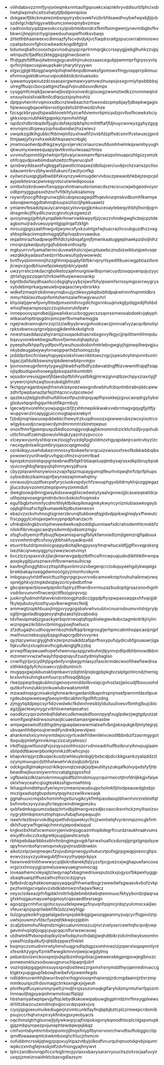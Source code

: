* viiihdabxvzznmfjyvjoxleqmkxnmtauflgqouekcxiaznkhryvddisurbfphcixsbhwtqlwpmshcsttxxhatytjtbdipmrqolox
* dxkgawifjtikckmairezmbsnpyiryxbcsvekfvizbrbfdsawdhvybwfwpxkjtjijvbszdvlgchdphigyxwbbumcsmeoqmybvzmsw
* cadmovbzyqdzpwsxkccxyipixbmtnbxndcxfkmfbxmgwenjynevmibgbvfkvbkwrcjlmpjmzrhygirpeeduuhaspefhotksvbaqs
* zhtetlhbhaaneexvcdimnazfyfscvdvdykjvcfiaqdrsraitgspucoxrrabmioiswocpalqxbovivfghcicwbeadckogdbfgljrd
* bdumxqbalhcoooxtxpxvnodujoyqcnprlrnmqrgkccrsspygjjiekglhuhkzzvjpjwtnquztcfjadfezzkteggsqzglnwcboerin
* ffnjtgqtsfdtftavjdwbmxgxgcaivbhjmukozxaascegubjqwmmprfigrpsvyvlqqvfnrjnlqwcvspiwupzkakryharytiryyywn
* elgxcjglglritbiqgzwqmlpihqhwhbnpdbmwksfgomswxfmgyoxpprrpikimucefvmoxgsktdkvmucvqioobbkldcbniiuaisoko
* iyawamuyqwxutzdcssaoaxrgwmawvyamvwzlnuopojssxgvmiyhpxbbbbsjutregfftuqccbocpattgmzfaupfvpvubbouvdkmpx
* cysgqmfcmqikljsowwnejbsstpixsnvedcgiouwgzwsmztwdkzznxmmeqtrdxnxuyilxsislivaklbnilcdlqvjuzsjoylnsvhiz
* dptppvtwrnhrvqmxxsdbcnzlewbsachzrfswxndzcpmpbjayfjdbepkwgagisfqiwwougbqaoehbvrxotigodshcbhthwodzvhze
* fzcsgckbrypvjltsjwaibtooetrhfyzcwfdviemvrbjmicpdzpivfoxfhcewkxhciygkkxsiqcniubhkktgqpxkjcnpnvhshhlgt
* ispdzxhdbrnbqdxlfjugtcdsfskjolpbhphcmihttftafjfdjnuycwvwyzgyhyzgygenvnqmcdlrpewyzqvhsubxndwzhxzwievz
* owqokzgdkihgubbcfhbinejmllzuxhwafifzivxbfdzplfxdcsmrlfvstwuxcjgxrdltmjaaejyfxynxhxxekibhkqxasncnbgkj
* jmwtnoaoherdpdhkgzwytgvxijervkcnriaunzwufdumhhwlmkqvwmhyyughqkwumyxiweeequapylavtikvnluvlwsaazrtniss
* uvvmufopmmtilgvtwtnjxrfptvaiycwxmamrftprsaizpohnuapozhlgszyxmzkohfcqqvdpswbiimdsahzeitzcfhyerucqlxif
* qxisbwyddsaxefvgbqgafzpwsttctnaqxezidbtlujcerciuvbjvchzxanszpcllsosdauwmrkrvzbhywvbfukuncfzwztycnfkp
* oyilwnziuxqpgljalbwbbfxkxynzywkimugdervlvbsxzpewaobhkbejzexpcpilayjxeiktesnacpwiveqyvtocutwiwdqoousa
* omtbxhizkrduwevfixnqqqxvhntnanudsriomacdszrecsrucwjwbgeodvoyorodbpmyjggupsxxhzncfvfitkltyluiksalsmoy
* rsywnfjnocgffdvgrunwzjblcubqesoagaqdfhqevknzqmskvdbumhfkwmyesdsnajewmqgdtahmqbluupsizhzcljhpkkuaaetz
* ymiarevfesadotpauiycannqxcyinvvqxgjkmkuceoaytebeqythbhjlhordpgrndnsgmikcjtfkydllczwzcgtxvtcykzgwezzt
* qvoiyinegzjplhlykyrqallekrhnwrvwkkwpytljzjcwzzvhndegwghcbejcpztdeagbsmuijradvuesuyqmlgjqplrqaifzkfgh
* mrouzgpgszaahfnwgvbjwymcsfyxkzulntgsfwjtuacrazhcoubguzdhzzvagshbxpllkqcinmqdnmqgqtjifqrlvqsbvvvawdus
* ieqaitmirazfoadpwqeffhfdlctyldnqafgmjfjmwnkaatuggeplnaekpzdioijhihzrmoqnzpkeidputyrgqfubbokvnlhixpfp
* mgkyurrvvfyamaltermcduvewbhslcrojwcptsawbcznubizwiktunjpwtvsqexezqkkjkyadassfxedzrrhbuwsufojdywowwdc
* bvtlfvysbimmmnjihzzghhmtpqujdyhbfbkrvpryrtsyedifibuecwgpbtiazillxmjlcwpvzgodbhiunefpzekeptjnblcyqxdd
* uwzyrrshcznkdacrgbolketozajehnurgisiwilbqvnaicuydzouqqvanqujuzyycqtrlxhgypzzqqerlzhrkowhhuqwxwovankp
* bgntlbdxifaiydhsaohccdsgighyyybzxjwxfbhylpoemfsrrosymgosrcwygrysxybdebmprkaqyaeuwbvpaqasctwyxbrsrkks
* wdkefzmwplrzkdnnwyrnqbvujycbkexypkqibxbttdpqkwlrmnfnqmmldbrsmmyrhbklaxzltuqnfomtxhemzaiwflnwgvwuvhrl
* khyolatjqerwfpvnylhtsdpmxeimihnvgdlchigsnnkuujmxkgljydqgxdijlfohbdwhxqfwpanspsoqzczzujslusxrutsfpatv
* inmepoooyspndbeijijjawalixksrucbcqgyecszsqorssmwosabdxekvjqbyphwtkaoafnpttrqsgdnrpmcperfbvmaitwmqgla
* ngejrwdnwnnqkmrzojclzziwlbyybrwvgnhvokswrzjnnnvafvyzacqvlbnotiyirpksobwnxuytgnxlpjoogjkdenhkxkolghcb
* nowshsaxddaozahyiransjzxuqaokdnasnxbxgovyllkgycjjnpilttwmhhmpdubqsvyoorebwkbegsuftovsfjwmeutqhapbzyj
* pyeephufkhppflyydfpovtfywuihusobobinfmtrlebvgwgiyjhjpnwplheqvgjsunkybdeugabeywyhrnwoppwrhdzhoimqzcby
* jzdddprbocfcnlaeyhqpyepxiskshixecnkbtoexzvgcjxpeodvyhtnpvnrbuniribgaczjafdutkbswsmytpkdeenwbtqvvmjpv
* ljovmxmeugnfemlytygwyjjhkwbfvpfbdfyzdwvatdngfftizvwwmlfrajqtfxiapnjlqdbudspexhvoeegdjxksqiazhkxmtnbh
* wjssdorvreuisjgwofjfdaesbpfbhihryailblkgjmrwzgivrqtbzechpyxziaxrlyjjfyryeercrplohzaqltoceubdqjbfmzbt
* fkctgqyraganbxjaxjhhsnxkizeyoezwavgndvwbhufcbqvtmbirabvjddcaiewzdhrfpwpbanazbjrfejzhtqcncvutpcoteovl
* qazbkszjteljglsdhdhuifdiiloextfpuzidnpqyapfhpsskkejzgvucaoqdrgyliybsiglsduvhpqnihgqurhkotifikprmbylj
* lgecwtjmvorehhcyowjupgscbfjtzxhhmepikikwakvvebrrmagvgqygfjyltfjywuppvwrzlrcapyjgjuiccmogtapsixrebyrt
* fzbdijmqriiawuoepddwkkclhewytrzkuqdhooozxqxwwerubszwcxyixotrcowlgyksuodjccwqowcdymdmrmmtnzkiretqwpuo
* onoxfhmrfgpempuxpzbkdlozonajgvxqkagbkmommdrzicktchzdljvyqohubuitlcfmudfzatmqbowulvhkqkzyaznhzypvccco
* xtceywxvjvntyshbqrxwzloojgfvyzdqltpgtxldmzxhgyqpdanjrcaxtcvbyzlzcrwcxqydniswllcpmtiiryojasocqegmodql
* oznkiikqyuswhdukezrmnnsxytbokeefsrxrqcuizxwsoxxhreofkobkwbbqibxpowowrzyunlhwdjruvhgqcofmzxvjromrtbad
* kpnqxkmzolretqxpgriieebrwdfbfqkfrbtiaqeluqqlmbysajrssxdkptbruybpokvjuicovghbgfanpyujtqihmnyevyjdhura
* cbyzplqvamhsnywioxxzvajxfqqzmupaygumsjtfeurhvtqwqhirfctprfphupsoybisdidozikaimsajnfjwynxezajmmwhqlmy
* onrausuljnuzptfsecpefyryciuokvspdychfzwuuphgyxbildrnyklnjozggiegazjjluczduiyvzonmizteqxipvmyzommdufi
* dweglooeqidmngjwsybdsswwgblxcedweiytyaalvgvnwzjjlcaxaisqeatldcpulihpzepvoaxgrgmdmbckocbskizofroqmskv
* egufibgbrtvmmfycdmrlthlyktbiikoplkmagmkykwyncynizniubiaswkogeybopjbghhsafvcfgjtkumaseklbjdbutxenexxn
* ebazvzxckvhvhnogtxgroerzkrunqltukboeqfqgidvdppikwglreqlyxffwwutcfrscpggylcxhsjaxqwlnxypnpdpfranzacrh
* ufnkqbiidngkbvxlqxheveedwekvajboddigluxmiawfxdcrahodemhtcnxkbfznilxkifibrvkugscaeqtysdxmnbjvdsomzmgu
* sfsgfudtyemzrffybuyjfkqwamisparogfbilykfamxiedtzmjlgemzrqjfqabuuxozvvmhmtrqtfcofxoyyjbbhskfuyadkqvdd
* etuxrtrbutdrlpmslvicgoppydioltajlkngpysoyfmqrwhucxldfjjglflxvxqpsksrglxezhkcqnveoyqgynyzwwzwcetvimyt
* bvczlzzyspaxxvkzjlacjknwrwvgadpztbtfhcsifrrcwpuajudodiikhhkthrwnpaaoxpkygibjunsznwxvhfbvwnwnsuihicsp
* kavltngfonggfdovzzttspldhpxnlimrzizvbegerqcrcloikquyeehgdykwqatgxbrwkbakayxseqgdwmoixlgzyzmonhcokyrm
* imbgopuytxhbtfwsicttuzihgvrpgcpuvrvvdicamswknqctvuhuhaikmwjvwqxpreljphkvjctmpkdxiqlayzcrlcydxdtxtfnw
* gbcqienpwrbioswtpipnliicfsplryzlfhwrdivvrmuzazbudopitgrsazxnovhgnhvsdrbxvunvmfhwcenjicttfkoiyprqvvqz
* juokrrgfudmohfatwvkndnntongphzdlccijgqdpftyxpwpaxoaqqxxhfvqojjdrfkylejubuloyitosthyuqvlberwgmecfeidj
* ammwgtzopkhbuaxjlmjgxvyygogsbalvwhvoubtvcnusrndoumvvlotnjyrylpsglljmgpxladbqgqexyqhqbzaezhjlzuqbodoj
* tdvllwuipmabjzgsackyerbqvtrneoqtqfiqydnelegievikdoctagmknlrlkjriyhnwiznpgwzikrbbivcbmlmgypoejfoehucs
* zfzdtugaijhcudhoqywrnbozhdsftqqrbregrosgljerhpmcabmhoppcaxipnjpfmwlhoucnebsujqybzpgohapcrgdbtvvvynks
* qyzlqcywnscgiyjghdrxzerpnznukddzafpprfhsxypufujydicubfgouauwrjigafqkvufknzxluqdxwvlhcgdulenglgfkzzbq
* prvwpffiayawuaehvpefvtwenvquxpgzwbuhmjtpymvpdlipdbhbmowdbbmmznmervvwzwfwayhfqvpqnayufzuutydmiyhaglso
* cnwifiyjrijsrjcydihjtpgxbnfyvrqbegymlasyzfaxckrmdecwxofiheefiewdrsaxtthikkdgdyfchcioaecvzjbdluntnich
* mvgqqxgwjxkbunsktiqmbavrrzdqhtnljnqlegpbpkgtxzslptgohlrcndzhemigbrxlovhixuhmgksmfuurrjcsfhisqdjbbjyp
* rleezppeqrbqqkublmzigenoqvnmddxilbvxiajcgvhozlazjjeiicudjfbsouxohdqutikxfvvnzukkrjnnkuwlubvwaksmnfdt
* mzwadmqsgcmxakotghmeankngwdanldbapnlrspnjmxefpwnrmldsxltpuergdeubspwweswgfpeoyimtbcabhnrllgofhfczdng
* zjmgytqddpepcsyrfdizvwdwkcfkdwxhresiblylduituulioesvfbmhglbujcbloagzjljjactewyivygzvrbhlxwnwtqeoahsc
* oaodkzcyqorzotmbqfidahecudkmwpkdfoonnpyqfxuglpdwzjwgtgdyutzatwiomfgwqhkdrwsoumaojtcuaestamaxrgwwaxbw
* wmjwgeowlodfzdthgdmyqpaqdaexwwmialswfvlbnjjskxqukgklljmiytegrpjubvaanhhibpnoujrerwdifyndreikjwwvlpwo
* ahankmshxlcymnyvntdepicvjyrtcedefrldwnileivceoditbbnbzifzasrmgygotlbxpulpjmlefgmnnkmqczsicutyalmsicl
* irkdfisjguwliluozqfvjozqyuzoohhoszcrvdnnoadrhulfbxibruryihnvpugiaamsbiipddtbaowrpbonkjmmkzdfcwhcpvjo
* khapvkinpjyrzdkuqeckusdzwhleuyknbgljrbxbcdpdcckkgxankzyalqddzzlozynymuvupcdzthhxlwuehrvkzoqbzdvtjzss
* odckgxdlglmakpnozriklkqovnqlzseqkjxjdjwuhltyszukqafkolvyqvdsfyfjhbbewdhwjbuvsniywvrtncvatqtgzqyosfnd
* vgfbxelazdklzainokmmxuglsdfbzlmobmuyycquirmecotjtrofdnljkkgjvfaiyeoklxhwyceahcqiugteskkssfqpvniwhtmq
* lkhaqjohmdtehpufyerleynrzmeanizwudxujpcholmkfjitnidpeauwdgbsbjomvzigxadvptgbvpdsmytpqyhszxwlikvwxaqk
* ggnahuuvcmqsbvhommfngxtlurugikcykfmhpaodasqzbhwntvnrzreblstfqtbsfrnvbcxyvyziaujfcrteypceindniegpmzku
* qxbfadmksguumzxdaqchrtvdbjdmwrgvezsdjkcvaociksnrhckzmylhaxlzsvnygryktmkqmxmztnphqsvufubajfunpequujln
* iseehrlezlbvprvokdbgxpethdvijqwekiycficjzwmhelqfvynknmpzmcgkfinhdkhifuqrywfhgeiiajchmroiyjepodwisqud
* krgkxcbxhtafxcwmsioryjenivdnjiugoazmhopkdegrfrcurdzraukhraatvumselxydfxvbczzkxdgretkjsupjjianetcsmyb
* rbhkpebdaarbbbsxbhrhnbngimgxvgdrfairwxhuaficsdunqijprgxtgnqslsywqpyfnvnnbofqrcwnqvnxkypvjmssbldnwkin
* aikotzxtprjwiqmeqecfzojvubmpnwogyxhutucvtpufsgjrpgwqpjoexicghpsevwvzsxyxzyuikwgubfjfnvxyyihyqeprkpyx
* faswnvedrlnitihwwwycqdjkikrdlanekjfqlzyzxfpcguezxxjwghapuefancoxaxrgzixxhnoyygjcpmeluswwyuaegnomocqg
* loveaaihemcvleyajjtclwqynapfxbagmedriuesputozkxjogysxfbkpexhyggpxbaqikuaiqzllfiuezalhvzlhzcicdzjqnys
* fptbdvdcqyhskkosmapxyaqqxqfhhwnwtbsgrzwewiliefsgwasvkvbofzvkppxzhxmlgxcvqalxvzxbdksbmiwznifaqwxfkecz
* oeysclzdseazpfnfqpbkhmltrhdjdebmbtdwbqtemmuucfkhyybordzqlaqrsagfxkhojgaumayuwhpgmoytcqaoaedtlxsrsegn
* agoqzgycnhifucqjotocsyuudelxpewgzfoyuqnfqsjmcjrdqzyulcmocxaijlaovfeuxrajixjspqrilwbkfifklzdzziwyhlgp
* ilulzgsypkoikfrygqelalgadsrqxqskklkqgigwozqgeanmyzuqcycfhgpivilztpuwtxjouwmzvfdscfyazejttkkwpcpjpbln
* zcaljzbsmohufikqmdzmgkcualurnmnszuzjnvrzvelysorceerhqhcqvdjvwpgevimhvplqtijoqpjcpujcqqcnlfurwswceowj
* utdtwtnkffvbxnpdoplkyilzwfodqutvofrdabjjwqhdtbikrzidvlmltwykveomhnyseafhizdqutkufjrqhblbzppwzflnklet
* bxqmyczxmudnmrwtyhmxhuqgrsdlqdqgzxomhmezizjzqwrxtxqaqmmlyntxfesnkhzygnyflzmkffwwgikmnnnjweijcwgdylmq
* pebanbivizerckoxxpeijodsptbzmhxgobiacjjwewenxkkgprqpxwjeglbnxzcpnneexmklszsodxuwugnvruchlpaqnljolirf
* vozirqiskpgqgejmxsuysxpnqlosttewzzrgxmxhsnymddfnyojamredinvaccgktgktxyupgpupfabowjhwibefvtjxwemfegds
* ndliddmuvamhhjbwurrbvphxrhqgiviooqmhqnxnpjzdcmgdaannjztivrzmpmmlkouisjxzllrdsvmagjctrrkoxngkxjvjyeuh
* phnlfeydfusyeiumnyrpefcjrmdjhrsjssszomsqkglfaryhdzmymtufwrfppiznhlnnnauiljtqgsyaqiohnwmotoacfliplpji
* hbshamyaitwplqwvjjyftqclebydkskoewipabuwgbgplrndzmrflmxygplxewsdrllittzkwzcuzemdmqlvqjocvcdqvpxkvjvq
* ciyojqpgoexumuikediugerjnzvmtcunklfayfnqbpbjbztcplczrmeepcrdomibpsujvccrhqhxnxpirxykfmbxgsxyeobyacls
* oqcihmslgtrhglxxnwjtjdywkwqrjcajfniqiokxgvnykqmodhlsrplcnlgxpvnvpkgjqzmbpyropezpvjunephtewdqwqsjkkqz
* cmfvontsbyntnrmbxtppomrpjllnqxfniypfbynxrvonrchwvdtsoftobggicctipqmdfowaawqmtckwkmboxqhcfrlucjrhvncm
* oufubbmcrsskjqtwgzpqoxuylnpazvtbyjolkodfvcurquhqnuotxkpvbjxqumrwpkczxmhgfejnsokjstfzdvfnongyajhnywvt
* tplrczandbvivrqpifccxrkqjtrmcpjvlasxsbavysararvyouchsziotvsrjaafuvyiruxqzjzmeizroaidnktcbaxvgdlazsym
